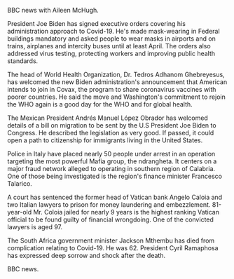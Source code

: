 BBC news with Aileen McHugh.

President Joe Biden has signed executive orders covering his administration approach to Covid-19. He's made mask-wearing in Federal buildings mandatory and asked people to wear masks in airports and on trains, airplanes and intercity buses until at least April. The orders also addressed virus testing, protecting workers and improving public health standards.

The head of World Health Organization, Dr. Tedros Adhanom Ghebreyesus, has welcomed the new Biden administration's announcement that American intends to join in Covax, the program to share coronavirus vaccines with poorer countries. He said the move and Washington's commitment to rejoin the WHO again is a good day for the WHO and for global health.

The Mexican President Andrés Manuel López Obrador has welcomed details of a bill on migration to be sent by the U.S President Joe Biden to Congress. He described the legislation as very good. If passed, it could open a path to citizenship for immigrants living in the United States.

Police in Italy have placed nearly 50 people under arrest in an operation targeting the most powerful Mafia group, the ndrangheta. It centers on a major fraud network alleged to operating in southern region of Calabria. One of those being investigated is the region's finance minister Francesco Talarico.

A court has sentenced the former head of Vatican bank Angelo Caloia and two Italian lawyers to prison for money laundering and embezzlement. 81-year-old Mr. Coloia jailed for nearly 9 years is the highest ranking Vatican official to be found guilty of financial wrongdoing. One of the convicted lawyers is aged 97.

The South Africa government minister Jackson Mthembu has died from complication relating to Covid-19. He was 62. President Cyril Ramaphosa has expressed deep sorrow and shock after the death.

BBC news.
